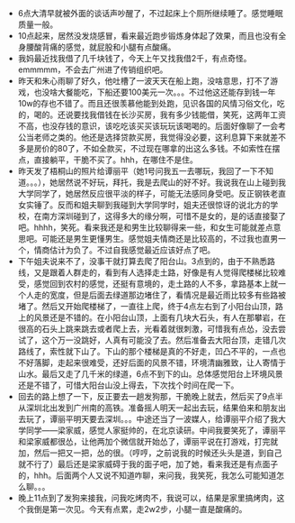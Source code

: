 + 6点大清早就被外面的谈话声吵醒了，不过起床上个厕所继续睡了。感觉睡眠质量一般。
+ 10点起来，居然没发烧感冒，看来最近跑步锻炼身体起了效果，而且也没有全身腰酸背痛的感觉，就屁股和小腿有点酸痛。
+ 我妈最近找我借了几千块钱了，今天上午又找我借2千，有点奇怪。emmmmm，不会去广州进了传销组织吧。
+ 昨天和朱心雨聊了好久，他吐槽了一波天天在船上跑，没啥意思，打不了游戏，也没啥大餐能吃，下船还要100美元一次。。。不过他这还能存到钱一年10w的存也不错了。而且还很羡慕他能到处跑，见识各国的风情习俗文化，吃的，喝的。还说要找我借钱在长沙买房，我有多少钱能借，笑死，这两年工资不高，也没存钱的意识，该吃吃该买买该玩玩该喝喝的。后面好像聊了一会考公当老师之类的。他还是选择贷款买房，我觉得没必要，这利息算下来就差不多是房价的80了，不如全款买，不过现在哪拿的出这么多钱。不如索性在摆点，直接躺平，干脆不买了。hhh，在哪住不是住。
+ 昨天发了梧桐山的照片给谭丽平（她1号问我五一去哪玩，我回了一下不知道。。。），她居然说不好玩，拜托，我是去爬山的好不好。我说我在山上碰到我大学同学了，她居然反应很平淡的样子，可能无法感同身受吧。反正钢铁老直女实锤了。反而和姐夫聊到我碰到大学同学时，姐夫还很惊讶的说北方的学校，在南方深圳碰到了，这得多大的缘分啊，可惜不是女的，是的话直接娶了吧。hhhh，笑死。看来我还是和男生比较聊得来一些，和女生可能就差点意思吧。可能还是男生更懂男生。感觉姐夫情商还是比较高的，不过我也直男一个，情商估计为负了。不过自我感觉最近应该好点了吧。
+ 下午姐夫说来不了，没事干就打算去爬了阳台山。3点到的，由于不熟悉路线，又是跟着人群走的，看到有人选择走土路，好像是有人觉得爬楼梯比较难受，感觉回到农村的感觉，还挺有意境的，走土路的人不多，拿路基本上就一个人走的宽度，但是后面去绿道那边堵住了，看情况是最近雨比较多有些路被堵了。然后又开始爬楼梯了，一直往上爬，终于4点左右到了小阳台山顶，路上的风景还是不错的。在小阳台山顶，上面有几块大石头，有人在那攀岩，在很高的石头上跳来跳去或者爬上去，光看着就很刺激，可惜我有点怂，没去尝试了，这个万一没跳好，人真有可能没了去。然后准备去大阳台顶，走错几次路线了，索性就下山了。下山的那个楼梯是真的不好走，凹凸不平的，一点也不好落脚，走起来很难受，还好后面的风景不错，环境清幽雅致，让人寄情于山水。最后又走了几千米的绿道，6点不到下的山。总体感觉阳台上环境风景还是不错了，可惜大阳台山没上得去，下次找个时间在爬一下。
+ 回去的路上想了一下，反正要去一趟发狗那，干脆晚上就去，然后买了9点半从深圳北出发到广州南的高铁。准备摇人明天一起出去玩，结果伯来和朋友出去玩了，谭丽平明天要去深圳。。。中途还当了一波媒人，给谭丽平介绍了我大学同学——梁家威，感觉人家挺帅的，在北京读研。中间我要笑死了，谭丽平和梁家威都很怂，让他两加个微信就开始怂了，谭丽平说在打游戏，打完就加，然后一把又一把，怂的很。（哼哼，之前说我的时候还头头是道，到自己就不行了）最后还是梁家威碍于我的面子吧，加了她，看来我还是有点面子的，hhh。后面两个人又说不知道咋聊，来问我，我笑死，我怎么可能知道怎么聊。。。
+ 晚上11点到了发狗来接我，问我吃烤肉不，我说可以，结果是家里搞烤肉，这个我倒是第一次见。今天有点累，走2w2步，小腿一直是酸痛的。